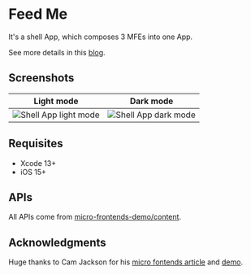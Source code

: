 Feed Me
=======

It's a shell App, which composes 3 MFEs into one App.

See more details in this [blog](https://zddhub.com/article/2022/05/25/micro-frontends-for-mobile.html).

## Screenshots

|Light mode| Dark mode|
|:-:|:-:|
![Shell App light mode][shell-app-light]|![Shell App dark mode][shell-app-dark]

## Requisites

- Xcode 13+
- iOS 15+

## APIs

All APIs come from [micro-frontends-demo/content](https://github.com/micro-frontends-demo/content).

## Acknowledgments

Huge thanks to Cam Jackson for his [micro fontends article][micro-frontends] and [demo][micro-frontends-demo].

[shell-app-dark]: https://zddhub.com/assets/images/2022-05-25/shell-app-dark.gif
[shell-app-light]: https://zddhub.com/assets/images/2022-05-25/shell-app-light.gif
[micro-frontends-demo]: https://github.com/micro-frontends-demo
[micro-frontends]: https://martinfowler.com/articles/micro-frontends.html
